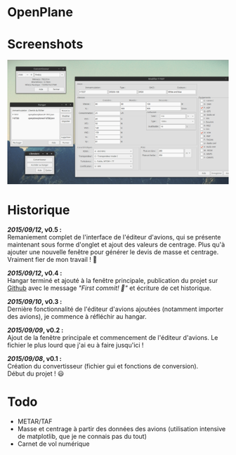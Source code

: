 # OpenPlane

# Screenshots
![OpenPlane v0.4](images/screenshots/preview_v04.png)

# Historique

**_2015/09/12_, v0.5 :**  
Remaniement complet de l'interface de l'éditeur d'avions, qui se présente maintenant sous forme d'onglet et ajout des valeurs de centrage. Plus qu'à ajouter une nouvelle fenêtre pour générer le devis de masse et centrage. Vraiment fier de mon travail ! :muscle:

**_2015/09/12_, v0.4 :**  
Hangar terminé et ajouté à la fenêtre principale, publication du projet sur [Github](https://github.com/boopr/OpenPlane) avec le message *"First commit! :tada:"* et écriture de cet historique.

**_2015/09/10_, v0.3 :**  
Dernière fonctionnalité de l'éditeur d'avions ajoutées (notamment importer des avions), je commence à réfléchir au hangar.

**_2015/09/09_, v0.2 :**  
Ajout de la fenêtre principale et commencement de l'éditeur d'avions. Le fichier le plus lourd que j'ai eu à faire jusqu'ici ! 

**_2015/09/08_, v0.1 :**  
Création du convertisseur (fichier gui et fonctions de conversion).  
Début du projet ! :smiley:

# Todo
- METAR/TAF
- Masse et centrage à partir des données des avions (utilisation intensive de matplotlib, que je ne connais pas du tout)
- Carnet de vol numérique
